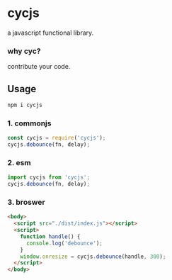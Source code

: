 # cycjs

a javascript functional library.

### why cyc?

contribute your code.

## Usage

```bash
npm i cycjs
```

### 1. commonjs

```javascript
const cycjs = require('cycjs');
cycjs.debounce(fn, delay);
```

### 2. esm

```javascript
import cycjs from 'cycjs';
cycjs.debounce(fn, delay);
```

### 3. broswer

```html
<body>
  <script src="./dist/index.js"></script>
  <script>
    function handle() {
      console.log('debounce');
    }
    window.onresize = cycjs.debounce(handle, 300);
  </script>
</body>
```
